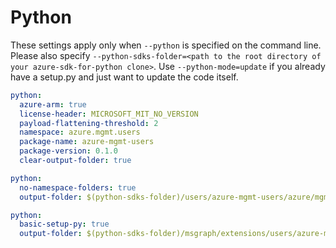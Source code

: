 
# Python

These settings apply only when `--python` is specified on the command line.
Please also specify `--python-sdks-folder=<path to the root directory of your azure-sdk-for-python clone>`.
Use `--python-mode=update` if you already have a setup.py and just want to update the code itself.

``` yaml $(python)
python:
  azure-arm: true
  license-header: MICROSOFT_MIT_NO_VERSION
  payload-flattening-threshold: 2
  namespace: azure.mgmt.users
  package-name: azure-mgmt-users
  package-version: 0.1.0
  clear-output-folder: true
```
``` yaml $(python) && $(python-mode) == 'update'
python:
  no-namespace-folders: true
  output-folder: $(python-sdks-folder)/users/azure-mgmt-users/azure/mgmt/users
```
``` yaml $(python) && $(python-mode) == 'create'
python:
  basic-setup-py: true
  output-folder: $(python-sdks-folder)/msgraph/extensions/users/azure-mgmt-users
```
  